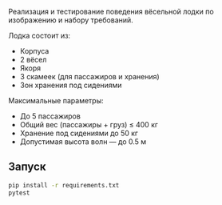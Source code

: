 Реализация и тестирование поведения вёсельной лодки по изображению и набору требований.

Лодка состоит из:
- Корпуса
- 2 вёсел
- Якоря
- 3 скамеек (для пассажиров и хранения)
- Зон хранения под сидениями

Максимальные параметры:
- До 5 пассажиров
- Общий вес (пассажиры + груз) ≤ 400 кг
- Хранение под сидениями до 50 кг
- Допустимая высота волн — до 0.5 м

## Запуск

```bash
pip install -r requirements.txt
pytest